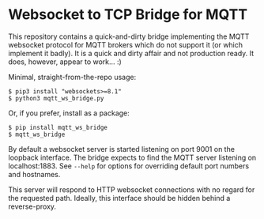 Websocket to TCP Bridge for MQTT
================================

This repository contains a quick-and-dirty bridge implementing the MQTT
websocket protocol for MQTT brokers which do not support it (or which implement
it badly). It is a quick and dirty affair and not production ready. It does,
however, appear to work... :)

Minimal, straight-from-the-repo usage:

    $ pip3 install "websockets>=8.1"
    $ python3 mqtt_ws_bridge.py

Or, if you prefer, install as a package:

    $ pip install mqtt_ws_bridge
    $ mqtt_ws_bridge

By default a websocket server is started listening on port 9001 on the loopback
interface. The bridge expects to find the MQTT server listening on
localhost:1883. See ``--help`` for options for overriding default port numbers
and hostnames.

This server will respond to HTTP websocket connections with no regard for the
requested path. Ideally, this interface should be hidden behind a
reverse-proxy.
